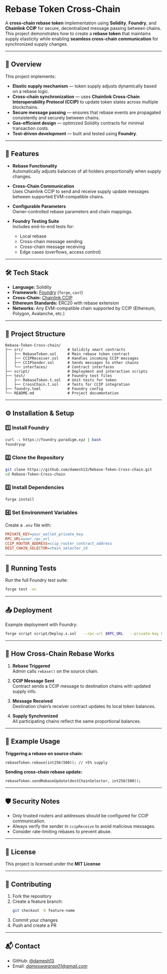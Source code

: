 # Rebase Token Cross-Chain

A **cross-chain rebase token** implementation using **Solidity**, **Foundry**, and **Chainlink CCIP** for secure, decentralized message passing between chains.  
This project demonstrates how to create a **rebase token** that maintains supply elasticity while enabling **seamless cross-chain communication** for synchronized supply changes.

---

## 📌 Overview

This project implements:

- **Elastic supply mechanism** — token supply adjusts dynamically based on a rebase logic.
- **Cross-chain synchronization** — uses **Chainlink Cross-Chain Interoperability Protocol (CCIP)** to update token states across multiple blockchains.
- **Secure message passing** — ensures that rebase events are propagated consistently and securely between chains.
- **Gas-efficient design** — optimized Solidity contracts for minimal transaction costs.
- **Test-driven development** — built and tested using **Foundry**.

---

## 🚀 Features

- **Rebase Functionality**  
  Automatically adjusts balances of all holders proportionally when supply changes.
  
- **Cross-Chain Communication**  
  Uses Chainlink CCIP to send and receive supply update messages between supported EVM-compatible chains.
  
- **Configurable Parameters**  
  Owner-controlled rebase parameters and chain mappings.
  
- **Foundry Testing Suite**  
  Includes end-to-end tests for:
  - Local rebase
  - Cross-chain message sending
  - Cross-chain message receiving
  - Edge cases (overflows, access control)

---

## 🛠 Tech Stack

- **Language:** Solidity
- **Framework:** [Foundry](https://book.getfoundry.sh/) (`forge`, `cast`)
- **Cross-Chain:** [Chainlink CCIP](https://chain.link/cross-chain)
- **Ethereum Standards:** ERC20 with rebase extension
- **Networks:** Any EVM-compatible chain supported by CCIP (Ethereum, Polygon, Avalanche, etc.)

---

## 📂 Project Structure

```
Rebase-Token-Cross-chain/
├── src/                    # Solidity smart contracts
│   ├── RebaseToken.sol     # Main rebase token contract
│   ├── CCIPReceiver.sol    # Handles incoming CCIP messages
│   ├── CCIPSender.sol      # Sends messages to other chains
│   └── interfaces/         # Contract interfaces
├── script/                 # Deployment and interaction scripts
├── test/                   # Foundry test files
│   ├── RebaseToken.t.sol   # Unit tests for token
│   ├── CrossChain.t.sol    # Tests for CCIP integration
├── foundry.toml            # Foundry config
└── README.md               # Project documentation
```

---

## ⚙️ Installation & Setup

### 1️⃣ Install Foundry
```bash
curl -L https://foundry.paradigm.xyz | bash
foundryup
```

### 2️⃣ Clone the Repository
```bash
git clone https://github.com/damesh13/Rebase-Token-Cross-chain.git
cd Rebase-Token-Cross-chain
```

### 3️⃣ Install Dependencies
```bash
forge install
```

### 4️⃣ Set Environment Variables
Create a `.env` file with:
```ini
PRIVATE_KEY=your_wallet_private_key
RPC_URL=your_rpc_url
CCIP_ROUTER_ADDRESS=ccip_router_contract_address
DEST_CHAIN_SELECTOR=chain_selector_id
```

---

## 🧪 Running Tests

Run the full Foundry test suite:
```bash
forge test -vv
```

---

## 📤 Deployment

Example deployment with Foundry:
```bash
forge script script/Deploy.s.sol   --rpc-url $RPC_URL   --private-key $PRIVATE_KEY   --broadcast
```

---

## 🔄 How Cross-Chain Rebase Works

1. **Rebase Triggered**  
   Admin calls `rebase()` on the source chain.

2. **CCIP Message Sent**  
   Contract sends a CCIP message to destination chains with updated supply info.

3. **Message Received**  
   Destination chain’s receiver contract updates its local token balances.

4. **Supply Synchronized**  
   All participating chains reflect the same proportional balances.

---

## 📜 Example Usage

**Triggering a rebase on source chain:**
```solidity
rebaseToken.rebase(int256(500)); // +5% supply
```

**Sending cross-chain rebase update:**
```solidity
rebaseToken.sendRebaseUpdate(destChainSelector, int256(500));
```

---

## 🛡 Security Notes

- Only trusted routers and addresses should be configured for CCIP communication.
- Always verify the sender in `ccipReceive` to avoid malicious messages.
- Consider rate-limiting rebases to prevent abuse.

---

## 📄 License

This project is licensed under the **MIT License**

---

## 🤝 Contributing

1. Fork the repository  
2. Create a feature branch:  
   ```bash
   git checkout -b feature-name
   ```
3. Commit your changes  
4. Push and create a PR

---

## 📬 Contact

- GitHub: [@damesh13](https://github.com/damesh13)  
- Email: *dameswararao01@gmail.com*  

